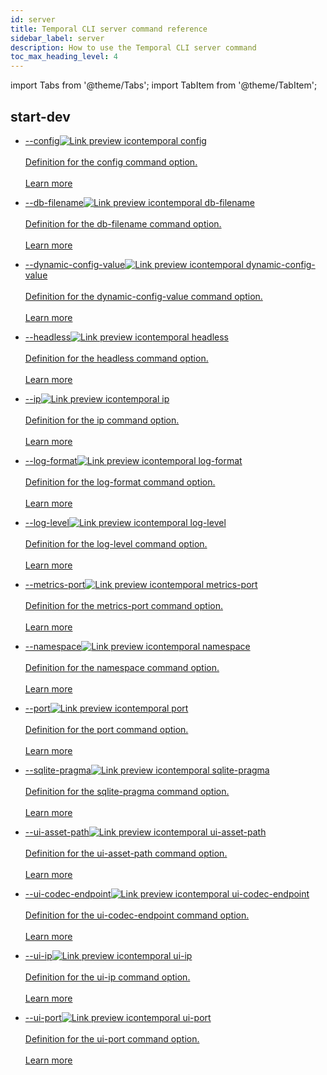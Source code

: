 ```yaml
---
id: server
title: Temporal CLI server command reference
sidebar_label: server
description: How to use the Temporal CLI server command
toc_max_heading_level: 4
---
```


<!-- THIS FILE IS GENERATED. DO NOT EDIT THIS FILE DIRECTLY -->

import Tabs from '@theme/Tabs';
import TabItem from '@theme/TabItem';



## start-dev

- <a class="tdlp" href="/cli/cmd-options#config">--config<span class="tdlpiw"><img src="/img/link-preview-icon.svg" alt="Link preview icon" /></span><span class="tdlpc"><span class="tdlppt">temporal  config</span><br /><br /><span class="tdlppd">Definition for the config command option.</span><span class="tdlplm"><br /><br /><a class="tdlplma" href="/cli/cmd-options#config">Learn more</a></span></span></a>

- <a class="tdlp" href="/cli/cmd-options#db-filename">--db-filename<span class="tdlpiw"><img src="/img/link-preview-icon.svg" alt="Link preview icon" /></span><span class="tdlpc"><span class="tdlppt">temporal  db-filename</span><br /><br /><span class="tdlppd">Definition for the db-filename command option.</span><span class="tdlplm"><br /><br /><a class="tdlplma" href="/cli/cmd-options#db-filename">Learn more</a></span></span></a>

- <a class="tdlp" href="/cli/cmd-options#dynamic-config-value">--dynamic-config-value<span class="tdlpiw"><img src="/img/link-preview-icon.svg" alt="Link preview icon" /></span><span class="tdlpc"><span class="tdlppt">temporal  dynamic-config-value</span><br /><br /><span class="tdlppd">Definition for the dynamic-config-value command option.</span><span class="tdlplm"><br /><br /><a class="tdlplma" href="/cli/cmd-options#dynamic-config-value">Learn more</a></span></span></a>

- <a class="tdlp" href="/cli/cmd-options#headless">--headless<span class="tdlpiw"><img src="/img/link-preview-icon.svg" alt="Link preview icon" /></span><span class="tdlpc"><span class="tdlppt">temporal  headless</span><br /><br /><span class="tdlppd">Definition for the headless command option.</span><span class="tdlplm"><br /><br /><a class="tdlplma" href="/cli/cmd-options#headless">Learn more</a></span></span></a>

- <a class="tdlp" href="/cli/cmd-options#ip">--ip<span class="tdlpiw"><img src="/img/link-preview-icon.svg" alt="Link preview icon" /></span><span class="tdlpc"><span class="tdlppt">temporal  ip</span><br /><br /><span class="tdlppd">Definition for the ip command option.</span><span class="tdlplm"><br /><br /><a class="tdlplma" href="/cli/cmd-options#ip">Learn more</a></span></span></a>

- <a class="tdlp" href="/cli/cmd-options#log-format">--log-format<span class="tdlpiw"><img src="/img/link-preview-icon.svg" alt="Link preview icon" /></span><span class="tdlpc"><span class="tdlppt">temporal  log-format</span><br /><br /><span class="tdlppd">Definition for the log-format command option.</span><span class="tdlplm"><br /><br /><a class="tdlplma" href="/cli/cmd-options#log-format">Learn more</a></span></span></a>

- <a class="tdlp" href="/cli/cmd-options#log-level">--log-level<span class="tdlpiw"><img src="/img/link-preview-icon.svg" alt="Link preview icon" /></span><span class="tdlpc"><span class="tdlppt">temporal  log-level</span><br /><br /><span class="tdlppd">Definition for the log-level command option.</span><span class="tdlplm"><br /><br /><a class="tdlplma" href="/cli/cmd-options#log-level">Learn more</a></span></span></a>

- <a class="tdlp" href="/cli/cmd-options#metrics-port">--metrics-port<span class="tdlpiw"><img src="/img/link-preview-icon.svg" alt="Link preview icon" /></span><span class="tdlpc"><span class="tdlppt">temporal  metrics-port</span><br /><br /><span class="tdlppd">Definition for the metrics-port command option.</span><span class="tdlplm"><br /><br /><a class="tdlplma" href="/cli/cmd-options#metrics-port">Learn more</a></span></span></a>

- <a class="tdlp" href="/cli/cmd-options#namespace">--namespace<span class="tdlpiw"><img src="/img/link-preview-icon.svg" alt="Link preview icon" /></span><span class="tdlpc"><span class="tdlppt">temporal  namespace</span><br /><br /><span class="tdlppd">Definition for the namespace command option.</span><span class="tdlplm"><br /><br /><a class="tdlplma" href="/cli/cmd-options#namespace">Learn more</a></span></span></a>

- <a class="tdlp" href="/cli/cmd-options#port">--port<span class="tdlpiw"><img src="/img/link-preview-icon.svg" alt="Link preview icon" /></span><span class="tdlpc"><span class="tdlppt">temporal  port</span><br /><br /><span class="tdlppd">Definition for the port command option.</span><span class="tdlplm"><br /><br /><a class="tdlplma" href="/cli/cmd-options#port">Learn more</a></span></span></a>

- <a class="tdlp" href="/cli/cmd-options#sqlite-pragma">--sqlite-pragma<span class="tdlpiw"><img src="/img/link-preview-icon.svg" alt="Link preview icon" /></span><span class="tdlpc"><span class="tdlppt">temporal  sqlite-pragma</span><br /><br /><span class="tdlppd">Definition for the sqlite-pragma command option.</span><span class="tdlplm"><br /><br /><a class="tdlplma" href="/cli/cmd-options#sqlite-pragma">Learn more</a></span></span></a>

- <a class="tdlp" href="/cli/cmd-options#ui-asset-path">--ui-asset-path<span class="tdlpiw"><img src="/img/link-preview-icon.svg" alt="Link preview icon" /></span><span class="tdlpc"><span class="tdlppt">temporal  ui-asset-path</span><br /><br /><span class="tdlppd">Definition for the ui-asset-path command option.</span><span class="tdlplm"><br /><br /><a class="tdlplma" href="/cli/cmd-options#ui-asset-path">Learn more</a></span></span></a>

- <a class="tdlp" href="/cli/cmd-options#ui-codec-endpoint">--ui-codec-endpoint<span class="tdlpiw"><img src="/img/link-preview-icon.svg" alt="Link preview icon" /></span><span class="tdlpc"><span class="tdlppt">temporal  ui-codec-endpoint</span><br /><br /><span class="tdlppd">Definition for the ui-codec-endpoint command option.</span><span class="tdlplm"><br /><br /><a class="tdlplma" href="/cli/cmd-options#ui-codec-endpoint">Learn more</a></span></span></a>

- <a class="tdlp" href="/cli/cmd-options#ui-ip">--ui-ip<span class="tdlpiw"><img src="/img/link-preview-icon.svg" alt="Link preview icon" /></span><span class="tdlpc"><span class="tdlppt">temporal  ui-ip</span><br /><br /><span class="tdlppd">Definition for the ui-ip command option.</span><span class="tdlplm"><br /><br /><a class="tdlplma" href="/cli/cmd-options#ui-ip">Learn more</a></span></span></a>

- <a class="tdlp" href="/cli/cmd-options#ui-port">--ui-port<span class="tdlpiw"><img src="/img/link-preview-icon.svg" alt="Link preview icon" /></span><span class="tdlpc"><span class="tdlppt">temporal  ui-port</span><br /><br /><span class="tdlppd">Definition for the ui-port command option.</span><span class="tdlplm"><br /><br /><a class="tdlplma" href="/cli/cmd-options#ui-port">Learn more</a></span></span></a>


